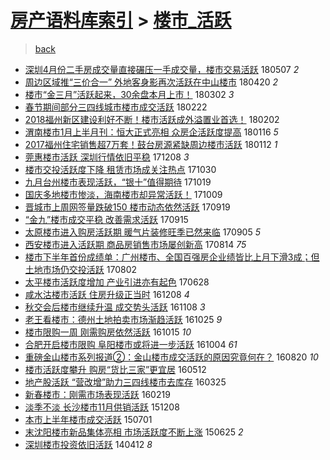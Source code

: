 [房产语料库索引](../../README.md)  > [楼市_活跃](楼市_活跃.md)
====
> [back](../README.md)

- [深圳4月份二手房成交量直接碾压一手成交量，楼市交易活跃](http://jkwz.applinzi.com/ittc/7100332387135407110.html#%E6%B7%B1%E5%9C%B34%E6%9C%88%E4%BB%BD%E4%BA%8C%E6%89%8B%E6%88%BF%E6%88%90%E4%BA%A4%E9%87%8F%E7%9B%B4%E6%8E%A5%E7%A2%BE%E5%8E%8B%E4%B8%80%E6%89%8B%E6%88%90%E4%BA%A4%E9%87%8F%EF%BC%8C%E6%A5%BC%E5%B8%82%E4%BA%A4%E6%98%93%E6%B4%BB%E8%B7%83) 180507 *2* 
- [周边区域推“三价合一” 外地客身影再次活跃在中山楼市](http://jkwz.applinzi.com/ittc/7094060423462781959.html#%E5%91%A8%E8%BE%B9%E5%8C%BA%E5%9F%9F%E6%8E%A8%E2%80%9C%E4%B8%89%E4%BB%B7%E5%90%88%E4%B8%80%E2%80%9D+%E5%A4%96%E5%9C%B0%E5%AE%A2%E8%BA%AB%E5%BD%B1%E5%86%8D%E6%AC%A1%E6%B4%BB%E8%B7%83%E5%9C%A8%E4%B8%AD%E5%B1%B1%E6%A5%BC%E5%B8%82) 180420 *2* 
- [楼市“金三月”活跃起来，30余盘本月上市！](http://jkwz.applinzi.com/ittc/7076010335104664582.html#%E6%A5%BC%E5%B8%82%E2%80%9C%E9%87%91%E4%B8%89%E6%9C%88%E2%80%9D%E6%B4%BB%E8%B7%83%E8%B5%B7%E6%9D%A5%EF%BC%8C30%E4%BD%99%E7%9B%98%E6%9C%AC%E6%9C%88%E4%B8%8A%E5%B8%82%EF%BC%81) 180302 *3* 
- [春节期间部分三四线城市楼市成交活跃](http://jkwz.applinzi.com/ittc/7072991303757726731.html#%E6%98%A5%E8%8A%82%E6%9C%9F%E9%97%B4%E9%83%A8%E5%88%86%E4%B8%89%E5%9B%9B%E7%BA%BF%E5%9F%8E%E5%B8%82%E6%A5%BC%E5%B8%82%E6%88%90%E4%BA%A4%E6%B4%BB%E8%B7%83) 180222  
- [2018福州新区建设利好不断！楼市活跃成外溢置业首选！](http://jkwz.applinzi.com/ittc/7065529592637293584.html#2018%E7%A6%8F%E5%B7%9E%E6%96%B0%E5%8C%BA%E5%BB%BA%E8%AE%BE%E5%88%A9%E5%A5%BD%E4%B8%8D%E6%96%AD%EF%BC%81%E6%A5%BC%E5%B8%82%E6%B4%BB%E8%B7%83%E6%88%90%E5%A4%96%E6%BA%A2%E7%BD%AE%E4%B8%9A%E9%A6%96%E9%80%89%EF%BC%81) 180202  
- [渭南楼市1月上半月刊：恒大正式亮相 众房企活跃度提高](http://jkwz.applinzi.com/ittc/7059123301417223178.html#%E6%B8%AD%E5%8D%97%E6%A5%BC%E5%B8%821%E6%9C%88%E4%B8%8A%E5%8D%8A%E6%9C%88%E5%88%8A%EF%BC%9A%E6%81%92%E5%A4%A7%E6%AD%A3%E5%BC%8F%E4%BA%AE%E7%9B%B8+%E4%BC%97%E6%88%BF%E4%BC%81%E6%B4%BB%E8%B7%83%E5%BA%A6%E6%8F%90%E9%AB%98) 180116 *5* 
- [2017福州住宅销售超7万套！鼓台房源紧缺周边楼市活跃](http://jkwz.applinzi.com/ittc/7057638007962600455.html#2017%E7%A6%8F%E5%B7%9E%E4%BD%8F%E5%AE%85%E9%94%80%E5%94%AE%E8%B6%857%E4%B8%87%E5%A5%97%EF%BC%81%E9%BC%93%E5%8F%B0%E6%88%BF%E6%BA%90%E7%B4%A7%E7%BC%BA%E5%91%A8%E8%BE%B9%E6%A5%BC%E5%B8%82%E6%B4%BB%E8%B7%83) 180112 *1* 
- [莞惠楼市活跃 深圳行情依旧平稳](http://jkwz.applinzi.com/ittc/7044627940376052753.html#%E8%8E%9E%E6%83%A0%E6%A5%BC%E5%B8%82%E6%B4%BB%E8%B7%83+%E6%B7%B1%E5%9C%B3%E8%A1%8C%E6%83%85%E4%BE%9D%E6%97%A7%E5%B9%B3%E7%A8%B3) 171208 *3* 
- [楼市交投活跃度下降 租赁市场成关注热点](http://jkwz.applinzi.com/ittc/7030181481639576592.html#%E6%A5%BC%E5%B8%82%E4%BA%A4%E6%8A%95%E6%B4%BB%E8%B7%83%E5%BA%A6%E4%B8%8B%E9%99%8D+%E7%A7%9F%E8%B5%81%E5%B8%82%E5%9C%BA%E6%88%90%E5%85%B3%E6%B3%A8%E7%83%AD%E7%82%B9) 171030  
- [九月台州楼市表现活跃，“银十”值得期待](http://jkwz.applinzi.com/ittc/7026074881257636880.html#%E4%B9%9D%E6%9C%88%E5%8F%B0%E5%B7%9E%E6%A5%BC%E5%B8%82%E8%A1%A8%E7%8E%B0%E6%B4%BB%E8%B7%83%EF%BC%8C%E2%80%9C%E9%93%B6%E5%8D%81%E2%80%9D%E5%80%BC%E5%BE%97%E6%9C%9F%E5%BE%85) 171019  
- [国庆多地楼市惨淡，海南楼市却异常活跃！](http://jkwz.applinzi.com/ittc/7022358818774844432.html#%E5%9B%BD%E5%BA%86%E5%A4%9A%E5%9C%B0%E6%A5%BC%E5%B8%82%E6%83%A8%E6%B7%A1%EF%BC%8C%E6%B5%B7%E5%8D%97%E6%A5%BC%E5%B8%82%E5%8D%B4%E5%BC%82%E5%B8%B8%E6%B4%BB%E8%B7%83%EF%BC%81) 171009  
- [晋城市上周网签量跌破150 楼市动态依然活跃](http://jkwz.applinzi.com/ittc/7014931730119787537.html#%E6%99%8B%E5%9F%8E%E5%B8%82%E4%B8%8A%E5%91%A8%E7%BD%91%E7%AD%BE%E9%87%8F%E8%B7%8C%E7%A0%B4150+%E6%A5%BC%E5%B8%82%E5%8A%A8%E6%80%81%E4%BE%9D%E7%84%B6%E6%B4%BB%E8%B7%83) 170919  
- [“金九”楼市成交平稳 改善需求活跃](http://jkwz.applinzi.com/ittc/7013465761224590352.html#%E2%80%9C%E9%87%91%E4%B9%9D%E2%80%9D%E6%A5%BC%E5%B8%82%E6%88%90%E4%BA%A4%E5%B9%B3%E7%A8%B3+%E6%94%B9%E5%96%84%E9%9C%80%E6%B1%82%E6%B4%BB%E8%B7%83) 170915  
- [太原楼市进入购房活跃期 暖气片装修旺季已然来临](http://jkwz.applinzi.com/ittc/7009738349592708112.html#%E5%A4%AA%E5%8E%9F%E6%A5%BC%E5%B8%82%E8%BF%9B%E5%85%A5%E8%B4%AD%E6%88%BF%E6%B4%BB%E8%B7%83%E6%9C%9F+%E6%9A%96%E6%B0%94%E7%89%87%E8%A3%85%E4%BF%AE%E6%97%BA%E5%AD%A3%E5%B7%B2%E7%84%B6%E6%9D%A5%E4%B8%B4) 170905 *5* 
- [西安楼市进入活跃期 商品房销售市场屡创新高](http://jkwz.applinzi.com/ittc/7001778503098565649.html#%E8%A5%BF%E5%AE%89%E6%A5%BC%E5%B8%82%E8%BF%9B%E5%85%A5%E6%B4%BB%E8%B7%83%E6%9C%9F+%E5%95%86%E5%93%81%E6%88%BF%E9%94%80%E5%94%AE%E5%B8%82%E5%9C%BA%E5%B1%A1%E5%88%9B%E6%96%B0%E9%AB%98) 170814 *75* 
- [楼市下半年首份成绩单：广州楼市、全国百强房企业绩皆比上月下滑3成；但土地市场仍交投活跃](http://jkwz.applinzi.com/ittc/6997146636911117329.html#%E6%A5%BC%E5%B8%82%E4%B8%8B%E5%8D%8A%E5%B9%B4%E9%A6%96%E4%BB%BD%E6%88%90%E7%BB%A9%E5%8D%95%EF%BC%9A%E5%B9%BF%E5%B7%9E%E6%A5%BC%E5%B8%82%E3%80%81%E5%85%A8%E5%9B%BD%E7%99%BE%E5%BC%BA%E6%88%BF%E4%BC%81%E4%B8%9A%E7%BB%A9%E7%9A%86%E6%AF%94%E4%B8%8A%E6%9C%88%E4%B8%8B%E6%BB%913%E6%88%90%EF%BC%9B%E4%BD%86%E5%9C%9F%E5%9C%B0%E5%B8%82%E5%9C%BA%E4%BB%8D%E4%BA%A4%E6%8A%95%E6%B4%BB%E8%B7%83) 170802  
- [太平楼市活跃度增加 产业引进亦有起色](http://jkwz.applinzi.com/ittc/6984268351437014021.html#%E5%A4%AA%E5%B9%B3%E6%A5%BC%E5%B8%82%E6%B4%BB%E8%B7%83%E5%BA%A6%E5%A2%9E%E5%8A%A0+%E4%BA%A7%E4%B8%9A%E5%BC%95%E8%BF%9B%E4%BA%A6%E6%9C%89%E8%B5%B7%E8%89%B2) 170628  
- [咸水沽楼市活跃 住房升级正当时](http://jkwz.applinzi.com/ittc/6909291757757268996.html#%E5%92%B8%E6%B0%B4%E6%B2%BD%E6%A5%BC%E5%B8%82%E6%B4%BB%E8%B7%83+%E4%BD%8F%E6%88%BF%E5%8D%87%E7%BA%A7%E6%AD%A3%E5%BD%93%E6%97%B6) 161208 *4* 
- [秋交会后楼市继续升温 成交势头活跃](http://jkwz.applinzi.com/ittc/6898028818211537924.html#%E7%A7%8B%E4%BA%A4%E4%BC%9A%E5%90%8E%E6%A5%BC%E5%B8%82%E7%BB%A7%E7%BB%AD%E5%8D%87%E6%B8%A9+%E6%88%90%E4%BA%A4%E5%8A%BF%E5%A4%B4%E6%B4%BB%E8%B7%83) 161108 *3* 
- [老王看楼市：德州土地拍卖市场渐趋活跃](http://jkwz.applinzi.com/ittc/6892872179422594053.html#%E8%80%81%E7%8E%8B%E7%9C%8B%E6%A5%BC%E5%B8%82%EF%BC%9A%E5%BE%B7%E5%B7%9E%E5%9C%9F%E5%9C%B0%E6%8B%8D%E5%8D%96%E5%B8%82%E5%9C%BA%E6%B8%90%E8%B6%8B%E6%B4%BB%E8%B7%83) 161025 *9* 
- [楼市限购一周 刚需购房依然活跃](http://jkwz.applinzi.com/ittc/6889191285226734596.html#%E6%A5%BC%E5%B8%82%E9%99%90%E8%B4%AD%E4%B8%80%E5%91%A8+%E5%88%9A%E9%9C%80%E8%B4%AD%E6%88%BF%E4%BE%9D%E7%84%B6%E6%B4%BB%E8%B7%83) 161015 *10* 
- [合肥开启楼市限购 阜阳楼市或将进一步活跃](http://jkwz.applinzi.com/ittc/6885192949016560645.html#%E5%90%88%E8%82%A5%E5%BC%80%E5%90%AF%E6%A5%BC%E5%B8%82%E9%99%90%E8%B4%AD+%E9%98%9C%E9%98%B3%E6%A5%BC%E5%B8%82%E6%88%96%E5%B0%86%E8%BF%9B%E4%B8%80%E6%AD%A5%E6%B4%BB%E8%B7%83) 161004 *61* 
- [重磅金山楼市系列报道②：金山楼市成交活跃的原因究竟何在？](http://jkwz.applinzi.com/ittc/6868368349834249220.html#%E9%87%8D%E7%A3%85%E9%87%91%E5%B1%B1%E6%A5%BC%E5%B8%82%E7%B3%BB%E5%88%97%E6%8A%A5%E9%81%93%E2%91%A1%EF%BC%9A%E9%87%91%E5%B1%B1%E6%A5%BC%E5%B8%82%E6%88%90%E4%BA%A4%E6%B4%BB%E8%B7%83%E7%9A%84%E5%8E%9F%E5%9B%A0%E7%A9%B6%E7%AB%9F%E4%BD%95%E5%9C%A8%EF%BC%9F) 160820 *10* 
- [楼市活跃度攀升 购房“货比三家”更宜居](http://jkwz.applinzi.com/ittc/6831251839429116932.html#%E6%A5%BC%E5%B8%82%E6%B4%BB%E8%B7%83%E5%BA%A6%E6%94%80%E5%8D%87+%E8%B4%AD%E6%88%BF%E2%80%9C%E8%B4%A7%E6%AF%94%E4%B8%89%E5%AE%B6%E2%80%9D%E6%9B%B4%E5%AE%9C%E5%B1%85) 160512  
- [地产股活跃 “营改增”助力三四线楼市去库存](http://jkwz.applinzi.com/ittc/6813459640813618180.html#%E5%9C%B0%E4%BA%A7%E8%82%A1%E6%B4%BB%E8%B7%83+%E2%80%9C%E8%90%A5%E6%94%B9%E5%A2%9E%E2%80%9D%E5%8A%A9%E5%8A%9B%E4%B8%89%E5%9B%9B%E7%BA%BF%E6%A5%BC%E5%B8%82%E5%8E%BB%E5%BA%93%E5%AD%98) 160325  
- [新春楼市：刚需市场表现活跃](http://jkwz.applinzi.com/ittc/6800469236493321220.html#%E6%96%B0%E6%98%A5%E6%A5%BC%E5%B8%82%EF%BC%9A%E5%88%9A%E9%9C%80%E5%B8%82%E5%9C%BA%E8%A1%A8%E7%8E%B0%E6%B4%BB%E8%B7%83) 160219  
- [淡季不淡 长沙楼市11月供销活跃](http://jkwz.applinzi.com/ittc/6773363053685113860.html#%E6%B7%A1%E5%AD%A3%E4%B8%8D%E6%B7%A1+%E9%95%BF%E6%B2%99%E6%A5%BC%E5%B8%8211%E6%9C%88%E4%BE%9B%E9%94%80%E6%B4%BB%E8%B7%83) 151208  
- [本市上半年楼市成交活跃](http://jkwz.applinzi.com/ittc/547650611426425896.html#%E6%9C%AC%E5%B8%82%E4%B8%8A%E5%8D%8A%E5%B9%B4%E6%A5%BC%E5%B8%82%E6%88%90%E4%BA%A4%E6%B4%BB%E8%B7%83) 150701  
- [末沈阳楼市新品集体亮相 市场活跃度不断上涨](http://jkwz.applinzi.com/ittc/547650611427400433.html#%E6%9C%AB%E6%B2%88%E9%98%B3%E6%A5%BC%E5%B8%82%E6%96%B0%E5%93%81%E9%9B%86%E4%BD%93%E4%BA%AE%E7%9B%B8+%E5%B8%82%E5%9C%BA%E6%B4%BB%E8%B7%83%E5%BA%A6%E4%B8%8D%E6%96%AD%E4%B8%8A%E6%B6%A8) 150625 *2* 
- [深圳楼市投资依旧活跃](http://jkwz.applinzi.com/ittc/547650611362092754.html#%E6%B7%B1%E5%9C%B3%E6%A5%BC%E5%B8%82%E6%8A%95%E8%B5%84%E4%BE%9D%E6%97%A7%E6%B4%BB%E8%B7%83) 140412 *8* 
